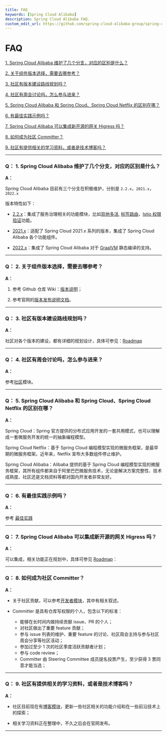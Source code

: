 ```yaml
---
title: FAQ
keywords: [Spring Cloud Alibaba]
description: Spring Cloud Alibaba FAQ.
custom_edit_url: https://github.com/spring-cloud-alibaba-group/spring-cloud-alibaba-group.github.io/blob/master/i18n/zh-cn/docusaurus-plugin-content-docs/current/overview/faq.md
---
```


# FAQ

<a href="#1" target="_self">1. Spring Cloud Alibaba 维护了几个分支，对应的区别是什么？</a>
<br/>

<a href="#2" target="_self">2. 关于组件版本选择，需要去哪参考？</a>
<br/>

<a href="#3" target="_self">3. 社区有版本建设路线规划吗？</a>
<br/>

<a href="#4" target="_self">4. 社区有周会讨论吗，怎么参与进来？</a>
<br/>

<a href="#5" target="_self">5. Spring Cloud Alibaba 和 Spring Cloud、Spring Cloud Netflix 的区别在哪？</a>
<br/>

<a href="#6" target="_self">6. 有最佳实践示例吗？</a>
<br/>

<a href="#7" target="_self">7. Spring Cloud Alibaba 可以集成新开源的网关 Higress 吗？</a>
<br/>

<a href="#8" target="_self">8. 如何成为社区 Committer？</a>
<br/>

<a href="#9" target="_self">9. 社区有提供相关的学习资料，或者是技术博客吗？</a>
<br/>

********

<h3 id='1'>Q： 1. Spring Cloud Alibaba 维护了几个分支，对应的区别是什么？</h3>

**A：**

Spring Cloud Alibaba 目前有三个分支在积极维护，分别是 `2.2.x`，`2021.x`，`2022.x`

版本特性如下：

- [2.2.x](https://github.com/alibaba/spring-cloud-alibaba/tree/2.2.x)：集成了服务治理相关的功能模块，比如[异地多活](https://github.com/alibaba/spring-cloud-alibaba/tree/2.2.x/spring-cloud-alibaba-examples/appactive-example), [标签路由](https://github.com/alibaba/spring-cloud-alibaba/tree/2.2.x/spring-cloud-alibaba-examples/governance-example/label-routing-example)，[Istio 权限验证](https://github.com/alibaba/spring-cloud-alibaba/tree/2.2.x/spring-cloud-alibaba-examples/governance-example/authentication-example)功能。

- [2021.x](https://github.com/alibaba/spring-cloud-alibaba/tree/2021.x)：适配了 Spring Cloud 2021.x 系列的版本，集成了 Spring Cloud Alibaba 各个功能组件。

- [2022.x](https://github.com/alibaba/spring-cloud-alibaba)：集成了 Spring Cloud Alibaba 对于 [GraalVM](https://www.graalvm.org/) 静态编译的支持。

********

<h3 id='2'>Q： 2. 关于组件版本选择，需要去哪参考？</h3>

**A：**

1. 参考 Github 仓库 Wiki：[版本说明](https://github.com/alibaba/spring-cloud-alibaba/wiki/%E7%89%88%E6%9C%AC%E8%AF%B4%E6%98%8E)；

2. 参考官网的[版本发布说明文档](./version-explain.md)。

********


<h3 id='3'>Q： 3. 社区有版本建设路线规划吗？</h3>

**A：**

社区对各个版本的建设，都有详细的规划设计，具体可参见：[Roadmap](./roadmap/doc/doc.md)

********

<h3 id='4'>Q： 4. 社区有周会讨论吗，怎么参与进来？</h3>

**A：**

<!-- todo：需要更新连接，无法通过相对路径连接 -->

参考[社区](../../../community/community-weekly-meeting/attend-a-meeting)模块。

********

<h3 id='5'>Q： 5. Spring Cloud Alibaba 和 Spring Cloud、Spring Cloud Netflix 的区别在哪？</h3>

**A：**

Spring Cloud：Spring 官方提供的分布式应用开发的一套共用模式，也可以理解成一套微服务开发的统一的抽象编程模型。

Spring Cloud Netflix：基于 Spring Cloud 编程模型实现的微服务框架，是最早期的微服务框架。近年来，Netflix 宣布大多数组件停止维护。

Spring Cloud Alibaba：Alibaba 提供的基于 Spring Cloud 编程模型实现的微服务框架，其所有组件都来自于阿里巴巴微服务技术，无论是解决方案完整性、技术成熟度、社区还是文档资料等都对国内开发者非常友好。

********

<h3 id='6'>Q： 6. 有最佳实践示例吗？</h3>

**A：**

参考 [最佳实践](../best-practice/integrated-example.md)

********

<h3 id='7'>Q： 7. Spring Cloud Alibaba 可以集成新开源的网关 Higress 吗？</h3>

**A：**

可以集成，相关功能正在规划中，具体可参见 [Roadmap](./roadmap/doc/doc.md)：

********

<h3 id='8'>Q： 8. 如何成为社区 Committer？</h3>

**A：**

<!-- todo：需要更新连接，无法通过相对路径连接 -->

- 关于社区贡献，可以参考[开发者模块](../../../community/developer/contributor-guide/new-contributor-guide_dev)，其中有相关叙述。

- Committer 是具有仓库写权限的个人，包含以下的标准：

    - 能够在长时间内做持续贡献 issue、PR 的个人；
    - 对社区做出了重要 feature 贡献；
    - 参与 issue 列表的维护、重要 feature 的讨论、社区周会主持与参与社区周会分享等社区活动；
    - 参加过至少 1 次的社区季度活跃贡献者计划；
    - 参与 code review；
    - Committer 由 Steering Committee 成员提名投票产生，至少获得 3 票同意才能当选；

********

<h3 id='9'>Q： 9. 社区有提供相关的学习资料，或者是技术博客吗？</h3>

**A：**

<!-- todo：需要更新连接，无法通过相对路径连接 -->

- 社区目前现在有[博客模块](../../../blog/SCA-Proxyless-Mesh)，更新一些社区相关的功能介绍和在一些前沿技术上的探索；

- 相关学习资料正在整理中，不久之后会在官网发布。

********
